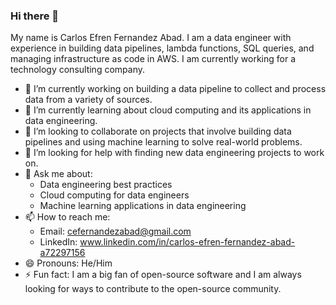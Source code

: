 ### Hi there 👋

My name is Carlos Efren Fernandez Abad. I am a data engineer with experience in building data pipelines, lambda functions, SQL queries, and managing infrastructure as code in AWS. I am currently working for a technology consulting company.

- 🔭 I’m currently working on building a data pipeline to collect and process data from a variety of sources.
- 🌱 I’m currently learning about cloud computing and its applications in data engineering.
- 👯 I’m looking to collaborate on projects that involve building data pipelines and using machine learning to solve real-world problems.
- 🤔 I’m looking for help with finding new data engineering projects to work on.
- 💬 Ask me about:
  * Data engineering best practices
  * Cloud computing for data engineers
  * Machine learning applications in data engineering
- 📫 How to reach me:
  * Email: cefernandezabad@gmail.com
  * LinkedIn: www.linkedin.com/in/carlos-efren-fernandez-abad-a72297156
- 😄 Pronouns: He/Him
- ⚡ Fun fact:  I am a big fan of open-source software and I am always looking for ways to contribute to the open-source community.
